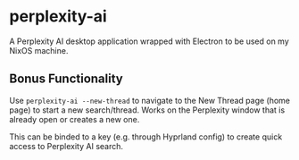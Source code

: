 # perplexity-ai

A Perplexity AI desktop application wrapped with Electron to be used on my NixOS machine.

## Bonus Functionality

Use `perplexity-ai --new-thread` to navigate to the New Thread page (home page) to start a new search/thread. Works on the Perplexity window that is already open or creates a new one.

This can be binded to a key (e.g. through Hyprland config) to create quick access to Perplexity AI search.
